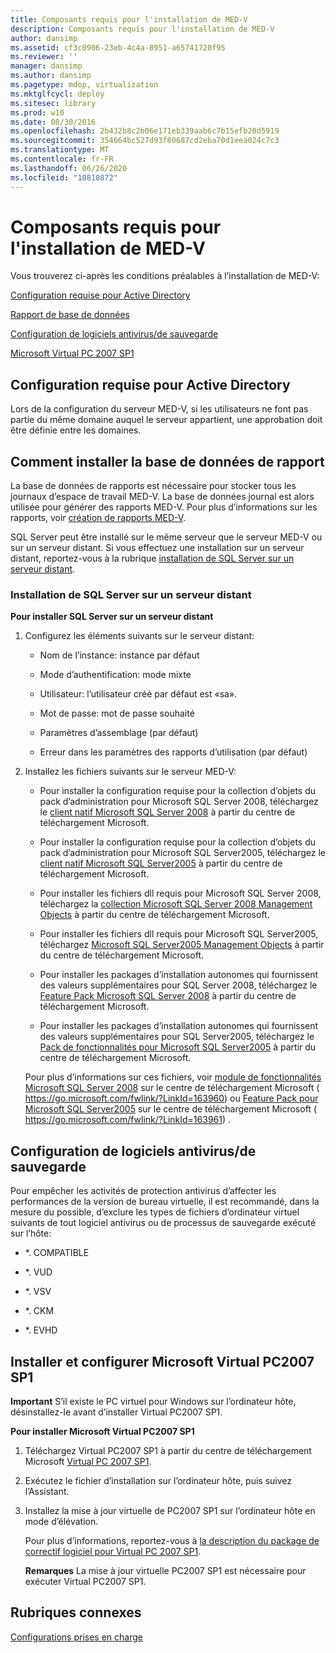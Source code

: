 ```yaml
---
title: Composants requis pour l'installation de MED-V
description: Composants requis pour l'installation de MED-V
author: dansimp
ms.assetid: cf3c0906-23eb-4c4a-8951-a65741720f95
ms.reviewer: ''
manager: dansimp
ms.author: dansimp
ms.pagetype: mdop, virtualization
ms.mktglfcycl: deploy
ms.sitesec: library
ms.prod: w10
ms.date: 08/30/2016
ms.openlocfilehash: 2b432b8c2b06e171eb339aab6c7b15efb20d5919
ms.sourcegitcommit: 354664bc527d93f80687cd2eba70d1eea024c7c3
ms.translationtype: MT
ms.contentlocale: fr-FR
ms.lasthandoff: 06/26/2020
ms.locfileid: "10810872"
---
```

# Composants requis pour l'installation de MED-V


Vous trouverez ci-après les conditions préalables à l’installation de MED-V:

[Configuration requise pour Active Directory](#bkmk-activedirectoryrequirements)

[Rapport de base de données](#bkmk-howtoinstallthereportdatabase)

[Configuration de logiciels antivirus/de sauvegarde](#bkmk-antivirusbackupsoftwareconfiguration)

[Microsoft Virtual PC 2007 SP1](#bkmk-howtoinstallandconfiguremicrosoftvirtualpc2007sp1)

## <a href="" id="bkmk-activedirectoryrequirements"></a>Configuration requise pour Active Directory


Lors de la configuration du serveur MED-V, si les utilisateurs ne font pas partie du même domaine auquel le serveur appartient, une approbation doit être définie entre les domaines.

## <a href="" id="bkmk-howtoinstallthereportdatabase"></a>Comment installer la base de données de rapport


La base de données de rapports est nécessaire pour stocker tous les journaux d’espace de travail MED-V. La base de données journal est alors utilisée pour générer des rapports MED-V. Pour plus d’informations sur les rapports, voir [création de rapports MED-V](med-v-reporting.md).

SQL Server peut être installé sur le même serveur que le serveur MED-V ou sur un serveur distant. Si vous effectuez une installation sur un serveur distant, reportez-vous à la rubrique [installation de SQL Server sur un serveur distant](#bkmk-installingsqlserveronaremoteserver).

### <a href="" id="bkmk-installingsqlserveronaremoteserver"></a>Installation de SQL Server sur un serveur distant

**Pour installer SQL Server sur un serveur distant**

1.  Configurez les éléments suivants sur le serveur distant:

    -   Nom de l’instance: instance par défaut

    -   Mode d’authentification: mode mixte

    -   Utilisateur: l’utilisateur créé par défaut est «sa».

    -   Mot de passe: mot de passe souhaité

    -   Paramètres d’assemblage (par défaut)

    -   Erreur dans les paramètres des rapports d’utilisation (par défaut)

2.  Installez les fichiers suivants sur le serveur MED-V:

    -   Pour installer la configuration requise pour la collection d’objets du pack d’administration pour Microsoft SQL Server 2008, téléchargez le [client natif Microsoft SQL Server 2008](https://go.microsoft.com/fwlink/?LinkId=164039) à partir du centre de téléchargement Microsoft.

    -   Pour installer la configuration requise pour la collection d’objets du pack d’administration pour Microsoft SQL Server2005, téléchargez le [client natif Microsoft SQL Server2005](https://go.microsoft.com/fwlink/?LinkId=164038) à partir du centre de téléchargement Microsoft.

    -   Pour installer les fichiers dll requis pour Microsoft SQL Server 2008, téléchargez la [collection Microsoft SQL Server 2008 Management Objects](https://go.microsoft.com/fwlink/?LinkId=164041) à partir du centre de téléchargement Microsoft.

    -   Pour installer les fichiers dll requis pour Microsoft SQL Server2005, téléchargez [Microsoft SQL Server2005 Management Objects](https://go.microsoft.com/fwlink/?LinkId=164040) à partir du centre de téléchargement Microsoft.

    -   Pour installer les packages d’installation autonomes qui fournissent des valeurs supplémentaires pour SQL Server 2008, téléchargez le [Feature Pack Microsoft SQL Server 2008](https://go.microsoft.com/fwlink/?LinkId=163960) à partir du centre de téléchargement Microsoft.

    -   Pour installer les packages d’installation autonomes qui fournissent des valeurs supplémentaires pour SQL Server2005, téléchargez le [Pack de fonctionnalités pour Microsoft SQL Server2005]( https://go.microsoft.com/fwlink/?LinkId=163961) à partir du centre de téléchargement Microsoft.

    Pour plus d’informations sur ces fichiers, voir [module de fonctionnalités Microsoft SQL Server 2008](https://go.microsoft.com/fwlink/?LinkId=163960) sur le centre de téléchargement Microsoft ( https://go.microsoft.com/fwlink/?LinkId=163960) ou [Feature Pack pour Microsoft SQL Server2005](https://go.microsoft.com/fwlink/?LinkId=163961) sur le centre de téléchargement Microsoft ( https://go.microsoft.com/fwlink/?LinkId=163961) .

## <a href="" id="bkmk-antivirusbackupsoftwareconfiguration"></a>Configuration de logiciels antivirus/de sauvegarde


Pour empêcher les activités de protection antivirus d’affecter les performances de la version de bureau virtuelle, il est recommandé, dans la mesure du possible, d’exclure les types de fichiers d’ordinateur virtuel suivants de tout logiciel antivirus ou de processus de sauvegarde exécuté sur l’hôte:

-   \*. COMPATIBLE

-   \*. VUD

-   \*. VSV

-   \*. CKM

-   \*. EVHD

## <a href="" id="bkmk-howtoinstallandconfiguremicrosoftvirtualpc2007sp1"></a>Installer et configurer Microsoft Virtual PC2007 SP1


**Important**  S’il existe le PC virtuel pour Windows sur l’ordinateur hôte, désinstallez-le avant d’installer Virtual PC2007 SP1.

 

**Pour installer Microsoft Virtual PC2007 SP1**

1.  Téléchargez Virtual PC2007 SP1 à partir du centre de téléchargement Microsoft [Virtual PC 2007 SP1](https://go.microsoft.com/fwlink/?LinkId=142994).

2.  Exécutez le fichier d’installation sur l’ordinateur hôte, puis suivez l’Assistant.

3.  Installez la mise à jour virtuelle de PC2007 SP1 sur l’ordinateur hôte en mode d’élévation.

    Pour plus d’informations, reportez-vous à [la description du package de correctif logiciel pour Virtual PC 2007 SP1](https://go.microsoft.com/fwlink/?LinkId=150575).

    **Remarques**  La mise à jour virtuelle PC2007 SP1 est nécessaire pour exécuter Virtual PC2007 SP1.

     

## Rubriques connexes


[Configurations prises en charge](supported-configurationsmedv-orientation.md)

 

 





